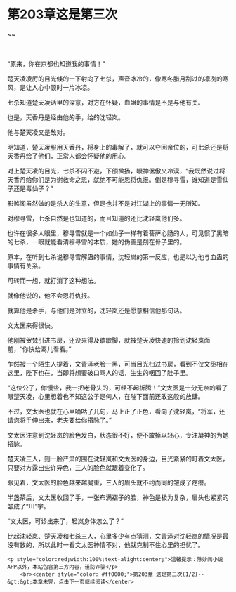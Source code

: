 # 第203章这是第三次
~~
    	    <p name="pagetop" href="javascript:void(0);" onclick="return false" style="line-height: 35px;padding: 10px;color: #333;"> </p><p>“原来，你在京都也知道我的事情！”</p><p>楚天凌凌厉的目光倏的一下射向了七杀，声音冰冷的，像寒冬腊月刮过的凛冽的寒风，是让人心中顿时一片冰凉。</p><p>七杀知道楚天凌话里的深意，对方在怀疑，血蛊的事情是不是与他有关。</p><p>也是，天香丹是经由他的手，给的沈轻岚。</p><p>他与楚天凌又是敌对。</p><p>明知道，楚天凌服用天香丹，将身上的毒解了，就可以夺回帝位的，可七杀还是将天香丹给了他们，正常人都会怀疑他的用心。</p><p>对上楚天凌的目光，七杀不闪不避，下颌微扬，眼神倨傲又冷漠，“我既然说过将天香丹给你们是为谢救命之恩，就绝不可能恩将仇报。倒是穆寻雪，谁知道是雪仙子还是毒仙子？”</p><p>影煞阁虽然做的是杀人的生意，但是也并不是对江湖上的事情一无所知。</p><p>对穆寻雪，七杀自然是也知道的，而且知道的还比沈轻岚他们多。</p><p>也许在很多人眼里，穆寻雪就是一个如仙子一样有着菩萨心肠的人，可见惯了黑暗的七杀，一眼就能看清穆寻雪的本质，她的伪善是刻在骨子里的。</p><p>原本，在听到七杀说穆寻雪解蛊的事情，沈轻岚的第一反应，也是以为他与血蛊的事情有关系。</p><p>可转而一想，就打消了这种想法。</p><p>就像他说的，他不会恩将仇报。</p><p>就算他是杀手，与他们是对立的，沈轻岚还是愿意相信他那句话。</p><p>文太医来得很快。</p><p>他刚被贺梵引进书房，还没来得及歇歇脚，就被楚天凌快速的拎到沈轻岚面前，“你快给鸾儿看看。”</p><p>乍然被一个陌生人提着，文青泽老脸一黑，可当目光扫过书房，看到不仅文丞相在这里，陛下也在，当即将想要破口骂人的话，生生的咽回了肚子里。</p><p>“这位公子，你慢些，我一把老骨头的，可经不起折腾！”文太医是十分无奈的看了眼楚天凌，心里想着也不知这公子是何人，在陛下面前还敢这般的放肆。</p><p>不过，文太医也就在心里嘀咕了几句，马上正了正色，看向了沈轻岚，“将军，还请您将手伸出来，老夫要给你搭脉了。”</p><p>文太医注意到沈轻岚的脸色发白，状态很不好，便不敢掉以轻心，专注凝神的为她搭脉。</p><p>楚天凌三人，则一脸严肃的围在沈轻岚和文太医的身边，目光紧紧的盯着文太医，只要对方露出些许异色，三人的脸色就跟着变化了。</p><p>眼见着，文太医的脸色越来越凝重，三人的眉头就不约而同的皱成了疙瘩。</p><p>半盏茶后，文太医收回了手，一张布满褶子的脸，神色是极为复杂，眉头也紧紧的皱成了“川”字。</p><p>“文太医，可诊出来了，轻岚身体怎么了？”</p><p>比起沈轻岚、楚天凌和七杀三人，心里多少有点猜测，文青泽对沈轻岚的情况是最没有数的，所以此时一看文太医神情不对，他就克制不住心里的担忧了。</p>
    	
   	<p style="color:red;width:100%;text-alight:center;">温馨提示：除妙阅小说APP以外，本站包含第三方内容，谨防诈骗</p>
    	<br><center style="color: #ff0000;">第203章 这是第三次(1/2)--&gt;&gt;本章未完，点击下一页继续阅读</center>
    	